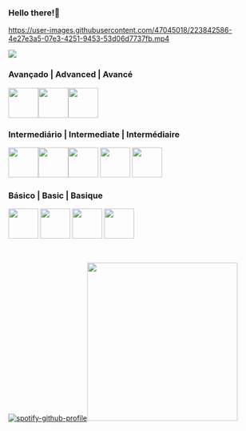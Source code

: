 ### Hello there!🤠
https://user-images.githubusercontent.com/47045018/223842586-4e27e3a5-07e3-4251-9453-53d06d7737fb.mp4

<img src="https://www.codewars.com/users/giomascitelli/badges/large"/>

### Avançado | Advanced | Avancé
<img src="https://cdn.jsdelivr.net/gh/devicons/devicon/icons/python/python-original.svg" width="60" height="60"/><img src="https://user-images.githubusercontent.com/4249331/52232852-e2c4f780-28bd-11e9-835d-1e3cf3e43888.png" width="60" height="60" /><img src="https://cdn.jsdelivr.net/gh/devicons/devicon/icons/mysql/mysql-original.svg" width="60" height="60"/>
          
### Intermediário | Intermediate | Intermédiaire
<img src="https://cdn.jsdelivr.net/gh/devicons/devicon/icons/cplusplus/cplusplus-original.svg" width="60" height="60"/><img src="https://cdn.jsdelivr.net/gh/devicons/devicon/icons/c/c-original.svg" width="60" height="60"/><img src="https://github.com/sempostma/office365-icons/blob/master/png/256/excel.png"  width="60" height="60"/>  <img src="https://cdn.jsdelivr.net/gh/devicons/devicon/icons/html5/html5-original.svg" width="60" height="60"/> <img src="https://cdn.jsdelivr.net/gh/devicons/devicon/icons/css3/css3-original.svg" width="60" height="60"/>
                   
### Básico | Basic | Basique
<img src="https://cdn.jsdelivr.net/gh/devicons/devicon/icons/java/java-original.svg" width="60" height="60"/> <img src="https://cdn.jsdelivr.net/gh/devicons/devicon/icons/javascript/javascript-original.svg" width="60" height="60"/> <img src="https://cdn.jsdelivr.net/gh/devicons/devicon/icons/jquery/jquery-original.svg" width="60" height="60"/> <img src="https://cdn.jsdelivr.net/gh/devicons/devicon/icons/r/r-original.svg" width="60" height="60"/>


<br>

[![spotify-github-profile](https://spotify-github-profile.vercel.app/api/view?uid=a320douglasrec204gio&cover_image=true&theme=default&show_offline=true&background_color=121212&interchange=false&bar_color=53b14f&bar_color_cover=true)](https://spotify-github-profile.vercel.app/api/view?uid=a320douglasrec204gio&redirect=true)<img src="https://media0.giphy.com/media/5gNFGdAofCz4czb1JC/giphy.gif" width ="301" height="316" />

<!--
**giomascitelli/giomascitelli** is a ✨ _special_ ✨ repository because its `README.md` (this file) appears on your GitHub profile.

Here are some ideas to get you started:

- 🔭 I’m currently working on ...
- 🌱 I’m currently learning ...
- 👯 I’m looking to collaborate on ...
- 🤔 I’m looking for help with ...
- 💬 Ask me about ...
- 📫 How to reach me: ...
- 😄 Pronouns: ...
- ⚡ Fun fact: ...
-->
